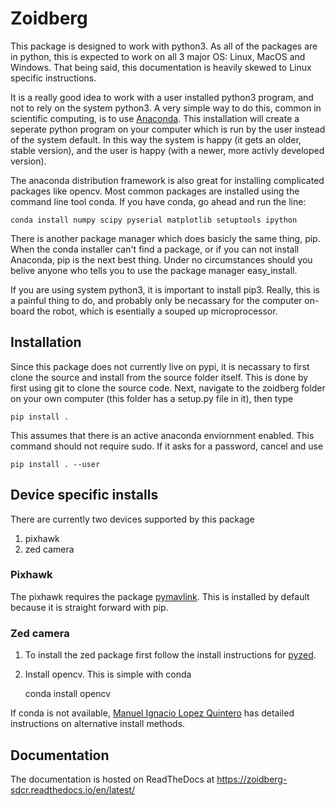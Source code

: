 # Zoidberg

This package is designed to work with python3. As all of the packages are in
python, this is expected to work on all 3 major OS: Linux, MacOS and Windows.
That being said, this documentation is heavily skewed to Linux specific
instructions.

It is a really good idea to work with a user installed python3 program, and not
to rely on the system python3. A very simple way to do this, common in
scientific computing, is to use [Anaconda](https://conda.io/miniconda.html).
This installation will create a seperate python program on your computer which
is run by the user instead of the system default. In this way the system is
happy (it gets an older, stable version), and the user is happy (with a newer,
more activly developed version).

The anaconda distribution framework is also great for installing complicated
packages like opencv. Most common packages are installed using the command line
tool conda. If you have conda, go ahead and run the line:

    conda install numpy scipy pyserial matplotlib setuptools ipython

There is another package manager which does basicly the same thing, pip.
When the conda installer can't find a package, or if you can not install
Anaconda, pip is the next best thing. Under no circumstances should you belive
anyone who tells you to use the package manager easy_install.

If you are using system python3, it is important to install pip3. Really, this
is a painful thing to do, and probably only be necassary for the computer
on-board the robot, which is esentially a souped up microprocessor.

## Installation

Since this package does not currently live on pypi, it is
necassary to first clone the source and install from the source folder itself.
This is done by first using git to clone the source code. Next, navigate to the
zoidberg folder on your own computer (this folder has a setup.py file in it),
then type

    pip install .

This assumes that there is an active anaconda enviornment enabled. This command
should not require sudo. If it asks for a password, cancel and use

    pip install . --user

## Device specific installs

There are currently two devices supported by this package

1. pixhawk
2. zed camera

### Pixhawk

The pixhawk requires the package [pymavlink](https://github.com/ArduPilot/pymavlink).
This is installed by default because it is straight forward with pip.

### Zed camera

1. To install the zed package first follow the install instructions for
[pyzed](https://github.com/stereolabs/zed-python).

2. Install opencv. This is simple with conda

    conda install opencv

If conda is not available,
[Manuel Ignacio Lopez Quintero](http://milq.github.io/install-opencv-ubuntu-debian/)
has detailed instructions on alternative install methods.

## Documentation

The documentation is hosted on ReadTheDocs at https://zoidberg-sdcr.readthedocs.io/en/latest/
